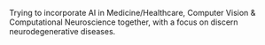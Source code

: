 Trying to incorporate AI in Medicine/Healthcare, Computer Vision & Computational Neuroscience together, with a focus on discern neurodegenerative diseases. 

<!---
antitikhsha/antitikhsha is a ✨ special ✨ repository because its `README.md` (this file) appears on your GitHub profile.
You can click the Preview link to take a look at your changes.
--->
